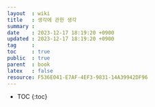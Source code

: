 ```yaml
---
layout  : wiki
title   : 생각에 관한 생각 
summary : 
date    : 2023-12-17 18:19:20 +0900
updated : 2023-12-17 18:19:20 +0900
tag     : 
toc     : true
public  : true
parent  : book
latex   : false
resource: F536E041-E7AF-4EF3-9831-14A39942DF96
---
```

* TOC
{:toc}

# 
